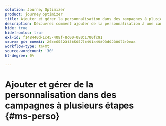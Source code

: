 ```yaml
---
solution: Journey Optimizer
product: journey optimizer
title: Ajouter et gérer la personnalisation dans des campagnes à plusieurs étapes avec Journey Optimizer
description: Découvrez comment ajouter de la personnalisation à une campagne à plusieurs étapes avec Adobe Journey Optimizer
hide: true
hidefromtoc: true
exl-id: f148440d-1c45-408f-8c00-080c1700fc91
source-git-commit: 26be6552343b50575b491a49d93d0280071e0eaa
workflow-type: tm+mt
source-wordcount: '30'
ht-degree: 0%

---
```


# Ajouter et gérer de la personnalisation dans des campagnes à plusieurs étapes {#ms-perso}
